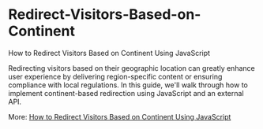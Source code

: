 # Redirect-Visitors-Based-on-Continent
How to Redirect Visitors Based on Continent Using JavaScript

Redirecting visitors based on their geographic location can greatly enhance user experience by delivering region-specific content or ensuring compliance with local regulations. In this guide, we'll walk through how to implement continent-based redirection using JavaScript and an external API.

More: <a href="https://apip.cc/redirect-visitors-based-on-continent-using-javascript.html">How to Redirect Visitors Based on Continent Using JavaScript</a>
